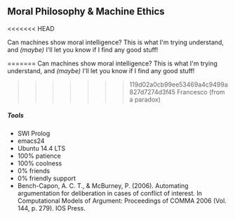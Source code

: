 ## Moral Philosophy & Machine Ethics
<<<<<<< HEAD

Can machines show moral intelligence?
This is what I'm trying understand, and _(maybe)_ I'll let you know if I find any good stuff!

=======
Can machines show moral intelligence?
This is what I'm trying understand, and _(maybe)_ I'll let you know if I find any good stuff!

>>>>>>> 119d02a0cb99ee53469a4c9499a827d7274d3f45
Francesco (from a paradox)

##### Tools
* SWI Prolog
* emacs24
* Ubuntu 14.4 LTS
* 100% patience
* 100% coolness
* 0% friends
* 0% friendly support
* Bench-Capon, A. C. T., & McBurney, P. (2006). Automating argumentation for deliberation in cases of conflict of interest. In Computational Models of Argument: Proceedings of COMMA 2006 (Vol. 144, p. 279). IOS Press.
